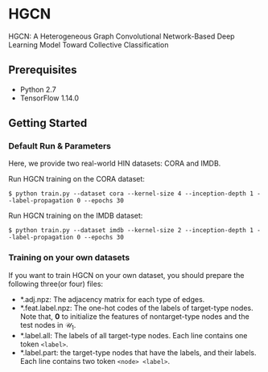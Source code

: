 # HGCN
HGCN: A Heterogeneous Graph Convolutional Network-Based Deep Learning Model Toward Collective Classification

## Prerequisites

- Python 2.7
- TensorFlow 1.14.0

## Getting Started

### Default Run & Parameters
Here, we provide two real-world HIN datasets: CORA and IMDB.

Run HGCN training on the CORA dataset:
```
$ python train.py --dataset cora --kernel-size 4 --inception-depth 1 --label-propagation 0 --epochs 30
```

Run HGCN training on the IMDB dataset:
```
$ python train.py --dataset imdb --kernel-size 2 --inception-depth 1 --label-propagation 0 --epochs 30
```

### Training on your own datasets

If you want to train HGCN on your own dataset, you should prepare the following three(or four) files:
- *.adj.npz: The adjacency matrix for each type of edges.
- *.feat.label.npz: The one-hot codes of the labels of target-type nodes. Note that, $\bm{0}$ to initialize the features of nontarget-type nodes and the test nodes in $\mathcal{U}_{1}$.
- *.label.all: The labels of all target-type nodes. Each line contains one token `<label>`.
- *.label.part: the target-type nodes that have the labels, and their labels. Each line contains two token `<node> <label>`.
